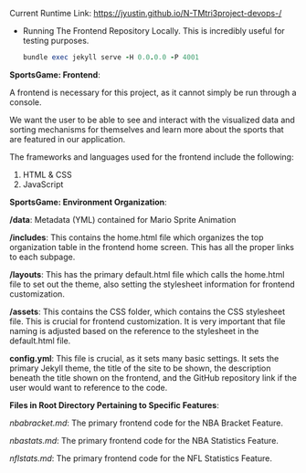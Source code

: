 Current Runtime Link: https://jyustin.github.io/N-TMtri3project-devops-/

- Running The Frontend Repository Locally. This is incredibly useful for testing purposes.
    
 
    ```ruby
    bundle exec jekyll serve -H 0.0.0.0 -P 4001
    ```

**SportsGame: Frontend**:

A frontend is necessary for this project, as it cannot simply be run through a console.

We want the user to be able to see and interact with the visualized data and sorting mechanisms for themselves and learn more about the sports that are featured in our application.

The frameworks and languages used for the frontend include the following:

1. HTML & CSS
2. JavaScript


**SportsGame: Environment Organization**:

**/data**: Metadata (YML) contained for Mario Sprite Animation

**/includes**: This contains the home.html file which organizes the top organization table in the frontend home screen. This has all the proper links to each subpage. 

**/layouts**: This has the primary default.html file which calls the home.html file to set out the theme, also setting the stylesheet information for frontend customization.

**/assets**: This contains the CSS folder, which contains the CSS stylesheet file. This is crucial for frontend customization. It is very important that file naming is adjusted based on the reference to the stylesheet in the default.html file. 

**config.yml**: This file is crucial, as it sets many basic settings. It sets the primary Jekyll theme, the title of the site to be shown, the description beneath the title shown on the frontend, and the GitHub repository link if the user would want to reference to the code.

**Files in Root Directory Pertaining to Specific Features**:

*nbabracket.md*: The primary frontend code for the NBA Bracket Feature.

*nbastats.md*: The primary frontend code for the NBA Statistics Feature.

*nflstats.md*: The primary frontend code for the NFL Statistics Feature.
